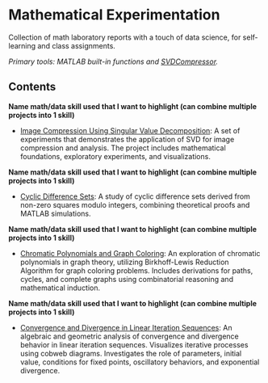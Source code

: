 # Mathematical Experimentation
Collection of math laboratory reports with a touch of data science, for self-learning and class assignments.

*Primary tools: MATLAB built-in functions and [SVDCompressor](svd-in-image-compression/+SVDCompressor).*

## Contents
**Name math/data skill used that I want to highlight (can combine multiple projects into 1 skill)**
- [Image Compression Using Singular Value Decomposition](svd-in-image-compression/singular-value-decomposition-in-image-compression.pdf): A set of experiments that demonstrates the application of SVD for image compression and analysis. The project includes mathematical foundations, exploratory experiments, and visualizations.

**Name math/data skill used that I want to highlight (can combine multiple projects into 1 skill)**
- [Cyclic Difference Sets](cyclic-difference-sets/cyclic-difference-sets.pdf): A study of cyclic difference sets derived from non-zero squares modulo integers, combining theoretical proofs and MATLAB simulations.

**Name math/data skill used that I want to highlight (can combine multiple projects into 1 skill)**
- [Chromatic Polynomials and Graph Coloring](chromatic-polynomials-and-graph-coloring/chromatic-polynomials-birkhoff-lewis-method.pdf): An exploration of chromatic polynomials in graph theory, utilizing Birkhoff-Lewis Reduction Algorithm for graph coloring problems. Includes derivations for paths, cycles, and complete graphs using combinatorial reasoning and mathematical induction.  

**Name math/data skill used that I want to highlight (can combine multiple projects into 1 skill)**
- [Convergence and Divergence in Linear Iteration Sequences](iteration-sequence-analysis/convergence-divergence-in-linear-iteration-sequences.pdf): An algebraic and geometric analysis of convergence and divergence behavior in linear iteration sequences. Visualizes iterative processes using cobweb diagrams. Investigates the role of parameters, initial value, conditions for fixed points, oscillatory behaviors, and exponential divergence.
